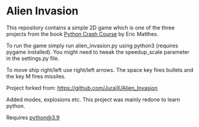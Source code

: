 # Alien Invasion

This repository contains a simple 2D game which is one of the three projects from the book [Python Crash Course](https://nostarch.com/pythoncrashcourse) by Eric Matthes.

To run the game simply run alien_invasion.py using python3 (requires pygame installed). You might need to tweak the speedup_scale parameter in the settings.py file.

To move ship right/left use right/left arrows. The space key fires bullets and the key M fires missiles.

Project forked from: https://github.com/JurajX/Alien_Invasion

Added modes, explosions etc. This project was mainly redone to learn python.

Requires python@3.9
